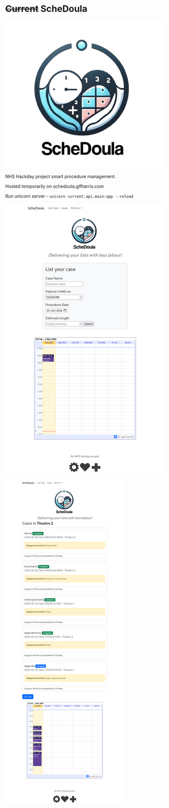 # ~~Current~~ ScheDoula

![](current/static/logo.png)

NHS Hackday project smart procedure management.

Hosted temporarily on schedoula.glfharris.com

Run unicorn server - `uvicorn current.api.main:app --reload`

![](list_cases.png)

![](cases.png)

